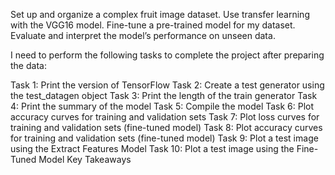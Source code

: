 Set up and organize a complex fruit image dataset.
Use transfer learning with the VGG16 model.
Fine-tune a pre-trained model for my dataset.
Evaluate and interpret the model’s performance on unseen data.

I need to perform the following tasks to complete the project after preparing the data:

Task 1: Print the version of TensorFlow
Task 2: Create a test generator using the test_datagen object
Task 3: Print the length of the train generator
Task 4: Print the summary of the model
Task 5: Compile the model
Task 6: Plot accuracy curves for training and validation sets
Task 7: Plot loss curves for training and validation sets (fine-tuned model)
Task 8: Plot accuracy curves for training and validation sets (fine-tuned model)
Task 9: Plot a test image using the Extract Features Model
Task 10: Plot a test image using the Fine-Tuned Model
Key Takeaways
